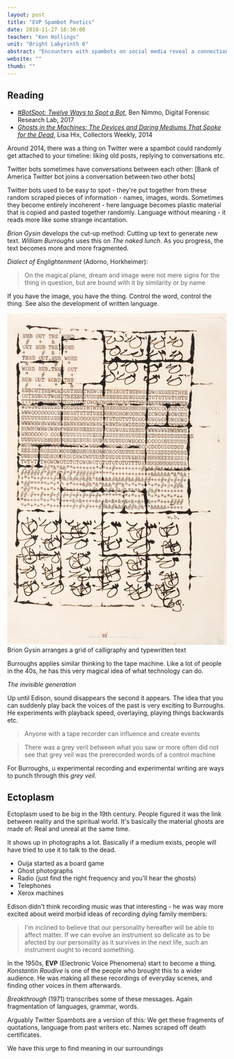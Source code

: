 ```yaml
---
layout: post
title: "EVP Spambot Poetics"
date: 2018-11-27 16:30:00
teacher: "Ken Hollings"
unit: "Bright Labyrinth 6"
abstract: "Encounters with spambots on social media reveal a connection with Electronic Voice Phenomena or EVP. Both are messages of a seemingly unknown origin picked up and distributed through our communications media. Are we receiving small talk from lonely ghosts, or is language starting to evade the laws of meaning?"
website: ""
thumb: ""
---
```


## Reading

- _[#BotSpot: Twelve Ways to Spot a Bot](https://medium.com/dfrlab/botspot-twelve-ways-to-spot-a-bot-aedc7d9c110c)_, Ben Nimmo, Digital Forensic Research Lab, 2017
- _[Ghosts in the Machines: The Devices and Daring Mediums That Spoke for the Dead](https://www.collectorsweekly.com/articles/ghosts-in-the-machines-the-devices-and-defiant-mediums-that-spoke-for-the-spirits/)_, Lisa Hix, Collectors Weekly, 2014

Around 2014, there was a thing on Twitter were a spambot could randomly get attached to your timeline: liking old posts, replying to conversations etc.

Twitter bots sometimes have conversations between each other:
[Bank of America Twitter bot joins a conversation between two other bots]

Twitter bots used to be easy to spot - they're put together from these random scraped pieces of information - names, images, words. Sometimes they become entirely incoherent - here language becomes plastic material that is copied and pasted together randomly. Language without meaning - it reads more like some strange incantation.

_Brion Gysin_ develops the cut-up method: Cutting up text to generate new text. _William Burroughs_ uses this on _The naked lunch_. As you progress, the text becomes more and more fragmented.

_Dialect of Englightenment_ (Adorno, Horkheimer):

> On the magical plane, dream and image were not mere signs for the thing in question, but are bound with it by similarity or by name

If you have the image, you have the thing. Control the word, control the thing. See also the development of written language.

![gysin](/assets/notes/gysin.jpg)
Brion Gysin arranges a grid of calligraphy and typewritten text

Burroughs applies similar thinking to the tape machine. Like a lot of people in the 40s, he has this very magical idea of what technology can do.

_The invisible generation_

Up until Edison, sound disappears the second it appears. The idea that you can suddenly play back the voices of the past is very exciting to Burroughs. He experiments with playback speed, overlaying, playing things backwards etc.

> Anyone with a tape recorder can influence and create events

> There was a grey veril between what you saw or more often did not see that grey veil was the prerecorded words of a control machine

For Burroughs, u experimental recording and experimental writing are ways to punch through this _grey veil_.

## Ectoplasm

Ectoplasm used to be big in the 19th century. People figured it was the link between reality and the spiritual world. It's basically the material ghosts are made of: Real and unreal at the same time.

It shows up in photographs a lot. Basically if a medium exists, people will have tried to use it to talk to the dead.

- Ouija started as a board game
- Ghost photographs
- Radio (just find the right frequency and you'll hear the ghosts)
- Telephones
- Xerox machines

Edison didn't think recording music was that interesting - he was way more excited about weird morbid ideas of recording dying family members:

> I'm inclined to believe that our personality hereafter will be able to affect matter. If we can evolve an instrument so delicate as to be afected by our personality as it survives in the next life, such an instrument ought to record something.

In the 1950s, **EVP** (Electronic Voice Phenomena) start to become a thing. _Konstantin Raudive_ is one of the people who brought this to a wider audience. He was making all these recordings of everyday scenes, and finding other voices in them afterwards.

_Breakthrough_ (1971) transcribes some of these messages. Again fragmentation of languages, grammar, words.

Arguably Twitter Spambots are a version of this: We get these fragments of quotations, language from past writers etc. Names scraped off death certificates.

We have this urge to find meaning in our surroundings
